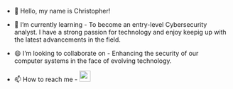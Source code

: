 - 👋 Hello, my name is Christopher!

- 🌱 I’m currently learning - To become an entry-level Cybersecurity analyst. I have a strong passion for technology and enjoy keepig up with the latest advancements in the field.
- 😄 I’m looking to collaborate on - Enhancing the security of our computer systems in the face of evolving technology.
- 📫 How to reach me - <a href="https://www.linkedin.com/in/christopher-efaw/">
       <img width="25px" src="https://skillicons.dev/icons?i=linkedin" />
     </a>
   </p>


<!---
CEfaw/CEfaw is a ✨ special ✨ repository because its `README.md` (this file) appears on your GitHub profile.
You can click the Preview link to take a look at your changes.
- 😄 Pronouns: ...
- 👀 I’m interested in ...
- ⚡ Fun fact: ...
--->

